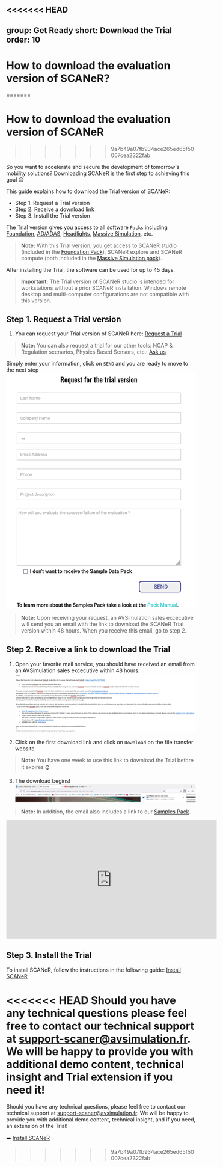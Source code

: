 <<<<<<< HEAD
---
group: Get Ready
short: Download the Trial
order: 10
---

# How to download the evaluation version of SCANeR?
=======
# How to download the evaluation version of SCANeR
>>>>>>> 9a7b49a07fb934ace265ed65f50007cea2322fab

So you want to accelerate and secure the development of tomorrow's mobility solutions? Downloading SCANeR is the first step to achieving this goal 😊

This guide explains how to download the Trial version of SCANeR:
- Step 1. Request a Trial version
- Step 2. Receive a download link
- Step 3. Install the Trial version

The Trial version gives you access to all software `Packs` including [Foundation](https://www.avsimulation.com/pack-foundation/), [AD/ADAS](https://www.avsimulation.com/pack-ad-adas/), [Headlights](https://www.avsimulation.com/pack-headlights/), [Massive Simulation](https://www.avsimulation.com/pack-massive-simulation/), etc.
> **Note:** With this Trial version, you get access to SCANeR studio (included in the [Foundation Pack](https://www.avsimulation.com/pack-foundation/)), SCANeR explore and SCANeR compute (both included in the [Massive Simulation pack](https://www.avsimulation.com/pack-massive-simulation/)).

After installing the Trial, the software can be used for up to 45 days.

> **Important:** The Trial version of SCANeR studio is intended for workstations without a prior SCANeR installation. Windows remote desktop and multi-computer configurations are not compatible with this version.

## Step 1. Request a Trial version

1. You can request your Trial version of SCANeR here: [Request a Trial](https://www.avsimulation.com/scaner-studio-trial/)

> **Note:** You can also request a trial for our other tools: NCAP & Regulation scenarios, Physics Based Sensors, etc.: [Ask us](https://www.avsimulation.com/free-download/)

Simply enter your information, click on `SEND` and you are ready to move to the next step
![](./assets/Request_for_the_trial.png)
> **Note:** Upon receiving your request, an AVSimulation sales excecutive will send you an email with the link to download the SCANeR Trial version within 48 hours. When you receive this email, go to step 2.

## Step 2. Receive a link to download the Trial

1. Open your favorite mail service, you should have received an email from an AVSimulation sales excecutive within 48 hours.
![](./assets/mail_download_SCANeR.png)

2. Click on the first download link and click on `Download` on the file transfer website
> **Note:** You have one week to use this link to download the Trial before it expires ⌚

3. The download begins!
![](./assets/Download_Begins.png)

> **Note:** In addition, the email also includes a link to our [Samples Pack](../HT_InstallSamplesPack/HT_InstallSamplesPack.html).

<iframe width="560" height="315" src="https://www.youtube.com/embed/joE1Fi09eEY" title="YouTube video player" frameborder="0" allow="accelerometer; autoplay; clipboard-write; encrypted-media; gyroscope; picture-in-picture" allowfullscreen></iframe>

## Step 3. Install the Trial

To install SCANeR, follow the instructions in the following guide: [Install SCANeR](../HT_Install_SCANeR_studio/HT_Install_SCANeR_studio.md)

<<<<<<< HEAD
Should you have any technical questions please feel free to contact our technical support at [support-scaner@avsimulation.fr](support-scaner@avsimulation.fr). We will be happy to provide you with additional demo content, technical insight and Trial extension if you need it!
=======
Should you have any technical questions, please feel free to contact our technical support at [support-scaner@avsimulation.fr](support-scaner@avsimulation.fr). We will be happy to provide you with additional demo content, technical insight, and if you need, an extension of the Trial!

:arrow_right: [Install SCANeR](../HT_Install_SCANeR_studio/HT_Install_SCANeR_studio.md)
>>>>>>> 9a7b49a07fb934ace265ed65f50007cea2322fab
